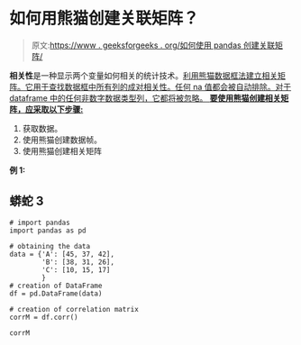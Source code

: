 # 如何用熊猫创建关联矩阵？

> 原文:[https://www . geeksforgeeks . org/如何使用 pandas 创建关联矩阵/](https://www.geeksforgeeks.org/how-to-create-a-correlation-matrix-using-pandas/)

**相关性**是一种显示两个变量如何相关的统计技术。[利用熊猫数据框法建立相关矩阵。它用于查找数据框中所有列的成对相关性。任何 na 值都会被自动排除。对于 dataframe 中的任何非数字数据类型列，它都将被忽略。
**要使用熊猫创建相关矩阵，应采取以下步骤:**](https://www.geeksforgeeks.org/python-pandas-dataframe-corr/) 

1.  获取数据。
2.  使用熊猫创建数据帧。
3.  使用熊猫创建相关矩阵

**例 1:**

## 蟒蛇 3

```
# import pandas
import pandas as pd

# obtaining the data
data = {'A': [45, 37, 42],
        'B': [38, 31, 26],
        'C': [10, 15, 17]
        }
# creation of DataFrame
df = pd.DataFrame(data)

# creation of correlation matrix
corrM = df.corr()

corrM
```